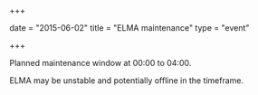 +++

date = "2015-06-02"
title = "ELMA maintenance"
type = "event"

+++

Planned maintenance window at 00:00 to 04:00.

ELMA may be unstable and potentially offline in the timeframe.